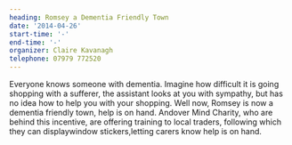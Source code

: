 ```yaml
---
heading: Romsey a Dementia Friendly Town
date: '2014-04-26'
start-time: '-'
end-time: '-'
organizer: Claire Kavanagh
telephone: 07979 772520
---
```

Everyone knows someone with dementia. Imagine how difficult it is going shopping with a sufferer, the assistant looks at you with sympathy, but has no idea how to help you with your shopping. Well now, Romsey is now a dementia friendly town, help is on hand. Andover Mind Charity, who are behind this incentive, are offering training to local traders, following which they can displaywindow stickers,letting carers know help is on hand.
